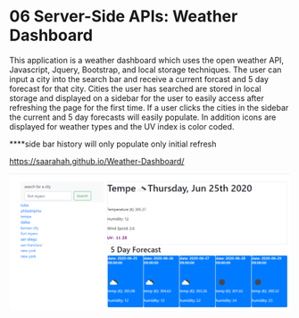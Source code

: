 # 06 Server-Side APIs: Weather Dashboard

This application is a weather dashboard which uses the open weather API, Javascript, Jquery, Bootstrap, and local storage techniques. The user can input a city into the search bar and receive a current forcast and 5 day forecast for that city. Cities the user has searched are stored in local storage and displayed on a sidebar for the user to easily access after refreshing the page for the first time. If a user clicks the cities in the sidebar the current and 5 day forecasts will easily populate. In addition icons are displayed for weather types and the UV index is color coded. 

****side bar history will only populate only initial refresh

https://saarahah.github.io/Weather-Dashboard/

![image](/screenshotmain.PNG)

